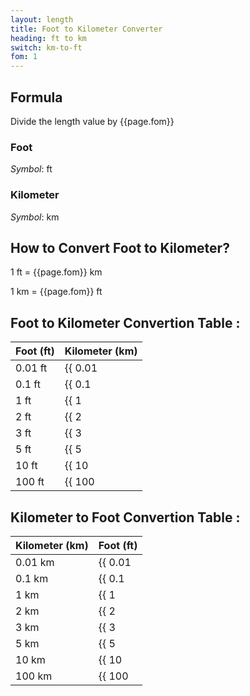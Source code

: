 ```yaml
---
layout: length
title: Foot to Kilometer Converter
heading: ft to km
switch: km-to-ft
fom: 1
---
```


## Formula
Divide the length value by {{page.fom}}

### Foot
*Symbol*: ft

### Kilometer
*Symbol*: km

## How to Convert Foot to Kilometer?
1 ft = {{page.fom}} km

1 km = {{page.fom}} ft

## Foot to Kilometer Convertion Table :

| Foot (ft) | Kilometer (km) |
| ---- | ---- |
| 0.01 ft | {{ 0.01 | divided_by: page.fom | round: 5 }} km |
| 0.1 ft | {{ 0.1 | divided_by: page.fom | round: 5 }} km |
| 1 ft | {{ 1 | divided_by: page.fom | round: 5 }} km |
| 2 ft | {{ 2 | divided_by: page.fom | round: 5 }} km |
| 3 ft | {{ 3 | divided_by: page.fom | round: 5 }} km |
| 5 ft | {{ 5 | divided_by: page.fom | round: 5 }} km |
| 10 ft | {{ 10 | divided_by: page.fom | round: 5 }} km |
| 100 ft | {{ 100 | divided_by: page.fom | round: 5 }} km |

## Kilometer to Foot Convertion Table :

| Kilometer (km) | Foot (ft) |
| ---- | ---- |
| 0.01 km | {{ 0.01 | times: page.fom | round: 5 }} ft |
| 0.1 km | {{ 0.1 | times: page.fom | round: 5 }} ft |
| 1 km | {{ 1 | times: page.fom | round: 5 }} ft |
| 2 km | {{ 2 | times: page.fom | round: 5 }} ft |
| 3 km | {{ 3 | times: page.fom | round: 5 }} ft |
| 5 km | {{ 5 | times: page.fom | round: 5 }} ft |
| 10 km | {{ 10 | times: page.fom | round: 5 }} ft |
| 100 km | {{ 100 | times: page.fom | round: 5 }} ft |

<script>
selectInput[5].selected = true
selectOutput[8].selected = true
</script>
